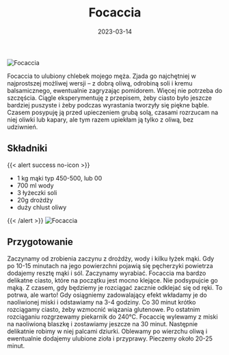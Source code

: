﻿---
title: "Focaccia"
date: 2023-03-14
gallery:
- /img/Focaccia/Focaccia-1.JPG
- /img/Focaccia/Focaccia-2.JPG
- /img/Focaccia/Focaccia-3.JPG
- /img/Focaccia/Focaccia-4.JPG
- /img/Focaccia/Focaccia-5.JPG
categories:
- pieczywo
tags:
- chleb
- kuchnia włoska
- mąka pszenna
- wegańskie
thumbnailImagePosition: "top"
---
![Focaccia](/img/Focaccia/Focaccia-2.JPG)

Focaccia to ulubiony chlebek mojego męża. Zjada go najchętniej w najprostszej możliwej wersji – z dobrą oliwą, odrobiną soli i kremu balsamicznego, ewentualnie zagryzając pomidorem. Więcej nie potrzeba do szczęścia. Ciągle eksperymentuję z przepisem, żeby ciasto było jeszcze bardziej puszyste i żeby podczas wyrastania tworzyły się piękne bąble. Czasem posypuję ją przed upieczeniem grubą solą, czasami rozrzucam na niej oliwki lub kapary, ale tym razem upiekłam ją tylko z oliwą, bez udziwnień. 
<!--more-->

## Składniki
{{< alert success no-icon >}}
- 1 kg mąki typ 450-500, lub 00
- 700 ml wody
- 3 łyżeczki soli
- 20g drożdży
- duży chlust oliwy

{{< /alert >}}
![Focaccia](/img/Focaccia/Focaccia-1.JPG)
## Przygotowanie
Zaczynamy od zrobienia zaczynu z drożdży, wody i kilku łyżek mąki. Gdy po 10-15 minutach na jego powierzchni pojawią się pęcherzyki powietrza dodajemy resztę mąki i sól. Zaczynamy wyrabiać. Focaccia ma bardzo delikatne ciasto, które na początku jest mocno klejące. Nie podsypujcie go mąką. Z czasem, gdy będziemy je rozciągać zacznie odklejać się od ręki. To potrwa, ale warto! Gdy osiągniemy zadowalający efekt wkładamy je do naoliwionej miski i odstawiamy na 3-4 godziny. Co 30 minut krótko rozciągamy ciasto, żeby wzmocnić wiązania glutenowe. Po ostatnim rozciąganiu rozgrzewamy piekarnik do 240°C. Focaccię wylewamy z miski na naoliwioną blaszkę i zostawiamy jeszcze na 30 minut. Następnie delikatnie robimy w niej palcami dziurki. Oblewamy po wierzchu oliwą i ewentualnie dodajemy ulubione zioła i przyprawy. Pieczemy około 20-25 minut.
